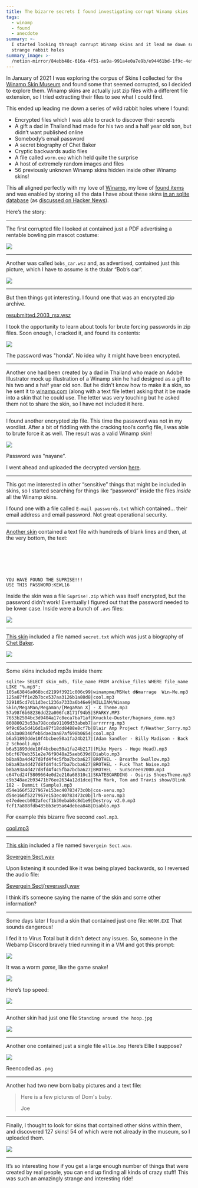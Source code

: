 ```yaml
---
title: The bizarre secrets I found investigating corrupt Winamp skins
tags:
  - winamp
  - found
  - anecdote
summary: >-
  I started looking through corrupt Winamp skins and it lead me down some very
  strange rabbit holes
summary_image: >-
  /notion-mirror/84ebb48c-616a-4f51-ae9a-991a4e0a7e9b/e94461bd-1f9c-4ef4-bbda-23acc32ef0df/EsErCPFVoAACjOn.jpeg
---
```

In January of 2021 I was exploring the corpus of Skins I collected for the [Winamp Skin Museum](https://jordaneldredge.com/blog/winamp-skin-musuem/) and found some that seemed corrupted, so I decided to explore them. Winamp skins are actually just zip files with a different file extension, so I tried extracting their files to see what I could find.

This ended up leading me down a series of wild rabbit holes where I found:

- Encrypted files which I was able to crack to discover their secrets
- A gift a dad in Thailand had made for his two and a half year old son, but didn’t want published online
- Somebody’s email password
- A secret biography of Chet Baker
- Cryptic backwards audio files
- A file called `worm.exe` which held quite the surprise
- A host of extremely random images and files
- 56 previously unknown Winamp skins hidden inside other Winamp skins!

This all aligned perfectly with my love of [Winamp](https://jordaneldredge.com/tag/winamp/), my love of [found items](https://jordaneldredge.com/tag/found/) and was enabled by storing all the data I have about these skins [in an sqlite database](https://twitter.com/captbaritone/status/1535471373191028737) (as [discussed on Hacker News](https://news.ycombinator.com/item?id=31703874)).

Here’s the story:

---

The first corrupted file I looked at contained just a PDF advertising a rentable bowling pin mascot costume:

![](/notion-mirror/84ebb48c-616a-4f51-ae9a-991a4e0a7e9b/e94461bd-1f9c-4ef4-bbda-23acc32ef0df/EsErCPFVoAACjOn.jpeg)

---

Another was called `bobs_car.wsz` and, as advertised, contained just this picture, which I have to assume is the titular “Bob’s car”.

![](/notion-mirror/84ebb48c-616a-4f51-ae9a-991a4e0a7e9b/02d049fc-ee84-42b7-95f1-52c4c434db63/bobs_car.jpg)

---

But then things got interesting. I found one that was an encrypted zip archive.

[resubmitted.2003\_rsx.wsz](https://capt.dev/file/TCIZp9O6FQBS51QrxWj1d/resubmitted.2003_acura_rsx.wsz)

I took the opportunity to learn about tools for brute forcing passwords in zip files. Soon enough, I cracked it, and found its contents:

![](/notion-mirror/84ebb48c-616a-4f51-ae9a-991a4e0a7e9b/7371ccc8-08f3-4202-b955-39ba04f31394/Screen_Shot_2021-01-18_at_10.46.36_PM.png)

The password was "honda”. No idea why it might have been encrypted.

---

Another one had been created by a dad in Thailand who made an Adobe Illustrator mock up illustration of a Winamp skin he had designed as a gift to his two and a half year old son. But he didn't know how to make it a skin, so he sent it to [winamp.com](http://winamp.com/) (along with a text file letter) asking that it be made into a skin that he could use. The letter was very touching but he asked them not to share the skin, so I have not included it here.

---

I found another encrypted zip file. This time the password was not in my wordlist. After a bit of fiddling with the cracking tool’s config file, I was able to brute force it as well. The result was a valid Winamp skin!

![](/notion-mirror/84ebb48c-616a-4f51-ae9a-991a4e0a7e9b/4d300a93-0973-42bf-8eff-43d2b4b33d94/Screen_Shot_2021-01-19_at_4.12.13_PM.png)

Password was "nayane”.

I went ahead and uploaded the decrypted version [here](/a3ea435df7ab4f7fa106ed23644b0358).

---

This got me interested in other “sensitive” things that might be included in skins, so I started searching for things like “password” inside the files _inside_ all the Winamp skins.

I found one with a file called `E-mail passwords.txt` which contained… their email address and email password. Not great operational security.

---

[Another skin](https://skins.webamp.org/skin/bf47d3cee462143bb4549fee59f567b2/Marshall_Matters_Skin_2.wsz/) contained a text file with hundreds of blank lines and then, at the very bottom, the text:

```text






YOU HAVE FOUND THE SUPRISE!!!
USE THIS PASSWORD:KEWL16
```

Inside the skin was a file `Suprise!.zip` which was itself encrypted, but the password didn’t work! Eventually I figured out that the password needed to be lower case. Inside were a bunch of `.avs` files:

![](/notion-mirror/84ebb48c-616a-4f51-ae9a-991a4e0a7e9b/5b5f915c-44b9-4c36-adf6-1d69ea615450/Screen_Shot_2021-01-20_at_11.45.00_AM.png)

---

[This skin](https://skins.webamp.org/skin/5447f1bdfd64ffa7b3abe051ad717bcb/Chet_Baker.wsz/) included a file named `secret.txt` which was just a biography of [Chet Baker](https://en.wikipedia.org/wiki/Chet_Baker).

![](/notion-mirror/84ebb48c-616a-4f51-ae9a-991a4e0a7e9b/a1ef95d4-8330-453f-a3e4-1df46ef9249b/Screen_Shot_2021-01-20_at_11.48.43_AM.png)

---

Some skins included mp3s inside them:

```text
sqlite> SELECT skin_md5, file_name FROM archive_files WHERE file_name LIKE "%.mp3";
105a63846a068bcd2199f3921c006c99|winampme/MSNet d�marrage  Win-Me.mp3
125a87ff1e2b7bce537aa3126b1a80d8|cool.mp3
329105cd7d11d3ec1236a7333a6b46e9|WILLIAM/Winamp Skin/MegaMan/Megaman/[MegaMan X] - X Theme.mp3
57a98f6b68236dd22a006fc8171f94b5|SPARKY.MP3
7653b2504bc3d9404a17c8eca7ba71af|Knuckle-Duster/hagmans_demo.mp3
86080023e53a798ccda91109d33abeb7|arrrrrrg.mp3
9f9c65a5d416d1a97f18dd8488e8cf7b|Blair Amp Project f/Heather_Sorry.mp3
a5a3a08340feb5dae3aa87af698b0654|cool.mp3
b6a51893dde10f4bcbee50a1fa24b217|(Adam Sandler - Billy Madison - Back 2 School).mp3
b6a51893dde10f4bcbee50a1fa24b217|(Mike Myers - Huge Head).mp3
b6cf670eb351e2e76f9048a25aeb639d|Diablo.mp3
b8ba93a4d427d8fd4f4c5fba7bcba627|BROTHEL - Breathe Swallow.mp3
b8ba93a4d427d8fd4f4c5fba7bcba627|BROTHEL - Fuck That Noise.mp3
b8ba93a4d427d8fd4f4c5fba7bcba627|BROTHEL - SunScreen2000.mp3
c647cd24f5809664e0d2e210a68310c1|SKATEBOARDING - Osiris ShoesTheme.mp3
c9b348ae2b93471b76ee2634a12d1dce|The Mark, Tom and Travis show/Blink 182 - Dammit (Sample).mp3
d54e166f5227967e153ec40783473c0b|cos-xenu.mp3
d54e166f5227967e153ec40783473c0b|lrh-xenu.mp3
e47edeecb002afecf1b30ebab8c8d1e9|Destroy v2.0.mp3
fcf17a808fdb485bb3e95a64debea848|Diablo.mp3
```

For example this bizarre five second `cool.mp3`.

[cool.mp3](https://capt.dev/file/gFG874yS3IsXMnlruKWrr/cool.mp3)

---

[This skin](https://skins.webamp.org/skin/fb3b75ccbb49d5d08e54e4705d51bd56/Alien_Workshop_Sovergein_Sect.wsz/) included a file named `Sovergein Sect.wav`.

[Sovergein Sect.wav](https://capt.dev/file/kfYcnkqxmU505ih6dtHws/Sovergein_Sect.wav)

Upon listening it sounded like it was being played backwards, so I reversed the audio file:

[Severgein Sect(reversed).wav](https://capt.dev/file/HFNMgySWlK27_5Bceihx1/Sovergein_Sect_mp3cut.net.mp3)

I think it’s someone saying the name of the skin and some other information?

---

Some days later I found a skin that contained just one file: `WORM.EXE` That sounds dangerous!

I fed it to Virus Total but it didn’t detect any issues. So, someone in the Webamp Discord bravely tried running it in a VM and got this prompt:

![](/notion-mirror/84ebb48c-616a-4f51-ae9a-991a4e0a7e9b/0c010165-607f-4476-8b84-cb384f3a42f6/unknown.png)

It was a worm _game_, like the game snake!

![](/notion-mirror/84ebb48c-616a-4f51-ae9a-991a4e0a7e9b/4a0c7793-43a4-41b0-9a86-e99750e33f9f/VxrgXlCeTz.gif)

Here’s top speed:

![](/notion-mirror/84ebb48c-616a-4f51-ae9a-991a4e0a7e9b/e775bd6e-fab0-4017-8c30-448f0a3f05eb/rgoq4NmUII.gif)

---

Another skin had just one file `Standing around the hoop.jpg`

![](/notion-mirror/84ebb48c-616a-4f51-ae9a-991a4e0a7e9b/b4461029-d051-4d3e-a6bd-a9925006ab2f/Standing_around_the_hoop.jpg)

---

Another one contained just a single file `ellie.bmp` Here’s Ellie I suppose?

![](/notion-mirror/84ebb48c-616a-4f51-ae9a-991a4e0a7e9b/000b0643-74f1-4cf5-9592-dc0be20e0ff0/elli.png)

Reencoded as `.png`

---

Another had two new born baby pictures and a text file:

> Here is a few pictures of Dom's baby.
>
> Joe

---

Finally, I thought to look for skins that contained other skins within them, and discovered 127 skins! 54 of which were not already in the museum, so I uploaded them.

![](/notion-mirror/84ebb48c-616a-4f51-ae9a-991a4e0a7e9b/f4239931-353a-4530-8939-80bf9f217673/Screen_Shot_2021-01-24_at_12.51.41_PM.png)

---

It’s so interesting how if you get a large enough number of things that were created by real people, you can end up finding all kinds of crazy stuff! This was such an amazingly strange and  interesting ride!
